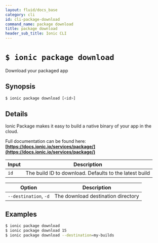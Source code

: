 ```yaml
---
layout: fluid/docs_base
category: cli
id: cli-package-download
command_name: package download
title: package download
header_sub_title: Ionic CLI
---
```


# `$ ionic package download`

Download your packaged app
## Synopsis

```bash
$ ionic package download [<id>]
```
  
## Details

Ionic Package makes it easy to build a native binary of your app in the cloud.

Full documentation can be found here: **[https://docs.ionic.io/services/package/](https://docs.ionic.io/services/package/)**


Input | Description
----- | ----------
`id` | The build ID to download. Defaults to the latest build


Option | Description
------ | ----------
`--destination`, `-d` | The download destination directory

## Examples

```bash
$ ionic package download 
$ ionic package download 15
$ ionic package download --destination=my-builds
```
